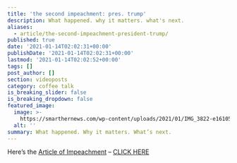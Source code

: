 ```yaml
---
title: 'the second impeachment: pres. trump'
description: What happened. why it matters. what's next.
aliases:
  - article/the-second-impeachment-president-trump/
published: true
date: '2021-01-14T02:02:31+00:00'
publishDate: '2021-01-14T02:02:31+00:00'
lastmod: '2021-01-14T02:02:52+00:00'
tags: []
post_author: []
section: videoposts
category: coffee talk
is_breaking_slider: false
is_breaking_dropdown: false
featured_image:
  image: >-
    https://smarthernews.com/wp-content/uploads/2021/01/IMG_3822-e1610589738980-857x1024.jpg
  alt: ''
summary: What happened. Why it matters. What’s next.
---
```

Here’s the [Article of Impeachment](\"https://int.nyt.com/data/documenttools/articles-impeachment-trump-xml/b0422e292cebafda/full.pdf\") – [CLICK HERE](\"https://www.nytimes.com/interactive/2021/01/11/us/articles-impeachment-trump.html\")